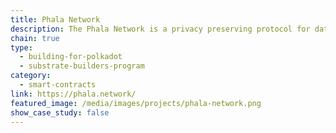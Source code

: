 ```yaml
---
title: Phala Network
description: The Phala Network is a privacy preserving protocol for data-protection and blockchain smart contract.
chain: true
type:
  - building-for-polkadot
  - substrate-builders-program
category:
  - smart-contracts
link: https://phala.network/
featured_image: /media/images/projects/phala-network.png
show_case_study: false
---
```

